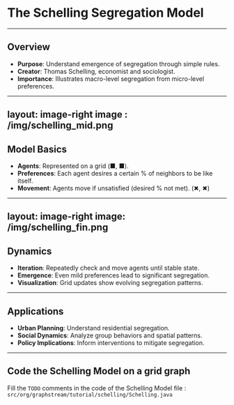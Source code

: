 # The Schelling Segregation Model

---

## Overview

- **Purpose**: Understand emergence of segregation through simple rules.
- **Creator**: Thomas Schelling, economist and sociologist.
- **Importance**: Illustrates macro-level segregation from micro-level preferences.

---
layout: image-right
image : /img/schelling_mid.png
---
## Model Basics

- **Agents**: Represented on a grid (<span class="color-red">■</span>, <span class="color-blue">■</span>).
- **Preferences**: Each agent desires a certain % of neighbors to be like itself.
- **Movement**: Agents move if unsatisfied (desired % not met). (<span class="color-red">✖</span>, <span class="color-blue">✖</span>) 

---
layout: image-right
image: /img/schelling_fin.png
---

## Dynamics

- **Iteration**: Repeatedly check and move agents until stable state.
- **Emergence**: Even mild preferences lead to significant segregation.
- **Visualization**: Grid updates show evolving segregation patterns.

<!--
sdfgdfg
-->

---

## Applications

- **Urban Planning**: Understand residential segregation.
- **Social Dynamics**: Analyze group behaviors and spatial patterns.
- **Policy Implications**: Inform interventions to mitigate segregation.

---

## Code the Schelling Model on a grid graph

Fill the `TODO` comments in the code of the Schelling Model file : `src/org/graphstream/tutorial/schelling/Schelling.java`
